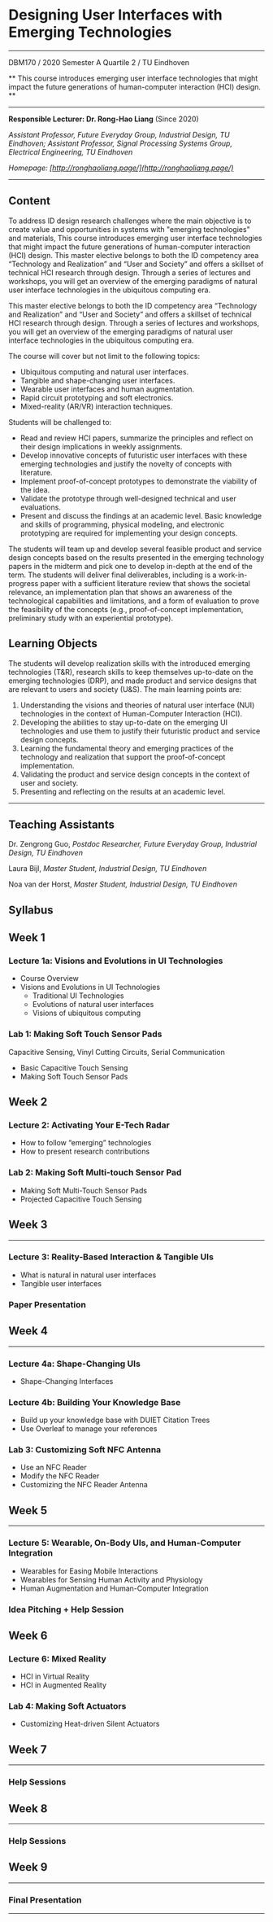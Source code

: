 # Designing User Interfaces with Emerging Technologies

----------

DBM170 / 2020 Semester A Quartile 2 / TU Eindhoven

** This course introduces emerging user interface technologies that might impact the future generations of human-computer interaction (HCI) design. **

----------

**Responsible Lecturer: Dr. Rong-Hao Liang** (Since 2020)

*Assistant Professor, Future Everyday Group, Industrial Design, TU Eindhoven; Assistant Professor, Signal Processing Systems Group, Electrical Engineering, TU Eindhoven*

*Homepage: [http://ronghaoliang.page/](http://ronghaoliang.page/)*

----------

## Content

To address ID design research challenges where the main objective is to create value and opportunities in systems with "emerging technologies" and materials, This course introduces emerging user interface technologies that might impact the future generations of human-computer interaction (HCI) design. This master elective belongs to both the ID competency area “Technology and Realization” and “User and Society” and offers a skillset of technical HCI research through design. Through a series of lectures and workshops, you will get an overview of the emerging paradigms of natural user interface technologies in the ubiquitous computing era.

This master elective belongs to both the ID competency area “Technology and Realization” and “User and Society” and offers a skillset of technical HCI research through design. Through a series of lectures and workshops, you will get an overview of the emerging paradigms of natural user interface technologies in the ubiquitous computing era.

The course will cover but not limit to the following topics:
- Ubiquitous computing and natural user interfaces.
- Tangible and shape-changing user interfaces.
- Wearable user interfaces and human augmentation.
- Rapid circuit prototyping and soft electronics.
- Mixed-reality (AR/VR) interaction techniques.

Students will be challenged to:
- Read and review HCI papers, summarize the principles and reflect on their design implications in weekly assignments.
- Develop innovative concepts of futuristic user interfaces with these emerging technologies and justify the novelty of concepts with literature.
- Implement proof-of-concept prototypes to demonstrate the viability of the idea.
- Validate the prototype through well-designed technical and user evaluations.
- Present and discuss the findings at an academic level.
Basic knowledge and skills of programming, physical modeling, and electronic prototyping are required for implementing your design concepts.

The students will team up and develop several feasible product and service design concepts based on the results presented in the emerging technology papers in the midterm and pick one to develop in-depth at the end of the term. The students will deliver final deliverables, including is a work-in-progress paper with a sufficient literature review that shows the societal relevance, an implementation plan that shows an awareness of the technological capabilities and limitations, and a form of evaluation to prove the feasibility of the concepts (e.g., proof-of-concept implementation, preliminary study with an experiential prototype).

## Learning Objects

The students will develop realization skills with the introduced emerging technologies (T&R), research skills to keep themselves up-to-date on the emerging technologies (DRP), and made product and service designs that are relevant to users and society (U&S). The main learning points are:
1.  Understanding the visions and theories of natural user interface (NUI) technologies in the context of Human-Computer Interaction (HCI).
2.  Developing the abilities to stay up-to-date on the emerging UI technologies and use them to justify their futuristic product and service design concepts.
3.  Learning the fundamental theory and emerging practices of the technology and realization that support the proof-of-concept implementation.
4.  Validating the product and service design concepts in the context of user and society.
5.  Presenting and reflecting on the results at an academic level.

----------
## Teaching Assistants

Dr. Zengrong Guo, *Postdoc Researcher, Future Everyday Group, Industrial Design, TU Eindhoven*

Laura Bijl, *Master Student, Industrial Design, TU Eindhoven*

Noa van der Horst, *Master Student, Industrial Design, TU Eindhoven*

## Syllabus

## Week 1

### Lecture 1a: Visions and Evolutions in UI Technologies
- Course Overview
- Visions and Evolutions in UI Technologies
    - Traditional UI Technologies
    - Evolutions of natural user interfaces
    - Visions of ubiquitous computing

### Lab 1: Making Soft Touch Sensor Pads
Capacitive Sensing, Vinyl Cutting Circuits, Serial Communication
- Basic Capacitive Touch Sensing
- Making Soft Touch Sensor Pads

## Week 2

### Lecture 2: Activating Your E-Tech Radar
- How to follow “emerging” technologies
- How to present research contributions

### Lab 2: Making Soft Multi-touch Sensor Pad
- Making Soft Multi-Touch Sensor Pads
- Projected Capacitive Touch Sensing

## Week 3
----------
### Lecture 3: Reality-Based Interaction & Tangible UIs
- What is natural in natural user interfaces
- Tangible user interfaces

### Paper Presentation

## Week 4
----------
### Lecture 4a: Shape-Changing UIs
- Shape-Changing Interfaces

### Lecture 4b: Building Your Knowledge Base 
- Build up your knowledge base with DUIET Citation Trees
- Use Overleaf to manage your references

### Lab 3: Customizing Soft NFC Antenna
- Use an NFC Reader
- Modify the NFC Reader
- Customizing the NFC Reader Antenna

## Week 5
----------
### Lecture 5: Wearable, On-Body UIs, and Human-Computer Integration
- Wearables for Easing Mobile Interactions
- Wearables for Sensing Human Activity and Physiology
- Human Augmentation and Human-Computer Integration

### Idea Pitching + Help Session

## Week 6
### Lecture 6: Mixed Reality
- HCI in Virtual Reality
- HCI in Augmented Reality

### Lab 4: Making Soft Actuators
- Customizing Heat-driven Silent Actuators

## Week 7
----------
### Help Sessions

## Week 8
----------
### Help Sessions

## Week 9
----------
### Final Presentation

----------